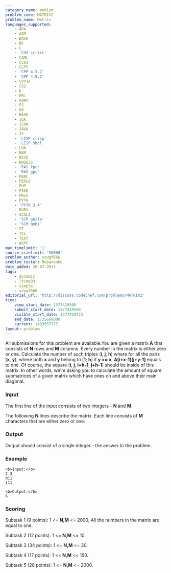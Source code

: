 ```yaml
---
category_name: medium
problem_code: MATRIX2
problem_name: Matrix
languages_supported:
    - ADA
    - ASM
    - BASH
    - BF
    - C
    - 'C99 strict'
    - CAML
    - CLOJ
    - CLPS
    - 'CPP 4.3.2'
    - 'CPP 4.9.2'
    - CPP14
    - CS2
    - D
    - ERL
    - FORT
    - FS
    - GO
    - HASK
    - ICK
    - ICON
    - JAVA
    - JS
    - 'LISP clisp'
    - 'LISP sbcl'
    - LUA
    - NEM
    - NICE
    - NODEJS
    - 'PAS fpc'
    - 'PAS gpc'
    - PERL
    - PERL6
    - PHP
    - PIKE
    - PRLG
    - PYTH
    - 'PYTH 3.4'
    - RUBY
    - SCALA
    - 'SCM guile'
    - 'SCM qobi'
    - ST
    - TCL
    - TEXT
    - WSPC
max_timelimit: '1'
source_sizelimit: '50000'
problem_author: xcwgf666
problem_tester: Rubanenko
date_added: 20-07-2013
tags:
    - dynamic
    - ltime03
    - simple
    - xcwgf666
editorial_url: 'http://discuss.codechef.com/problems/MATRIX2'
time:
    view_start_date: 1377419508
    submit_start_date: 1377419508
    visible_start_date: 1377419423
    end_date: 1735669800
    current: 1493557777
layout: problem
---
```

All submissions for this problem are available.You are given a matrix **A** that consists of **N** rows and **M** columns. Every number in the matrix is either zero or one. Calculate the number of such triples (**i**, **j**, **h**) where for all the pairs (**x**, **y**), where both **x** and **y** belong to \[**1**; **h**\] if **y >= x**, **A\[i+x-1\]\[j+y-1\]** equals to one. Of course, the square (**i**, **j**, **i+h-1**, **j+h-1**) should be inside of this matrix. In other words, we're asking you to calculate the amount of square submatrices of a given matrix which have ones on and above their main diagonal.

### Input

The first line of the input consists of two integers - **N** and **M**.

The following **N** lines describe the matrix. Each line consists of **M** characters that are either zero or one.

### Output

Output should consist of a single integer - the answer to the problem.

### Example

```
<b>Input:</b>
2 3
011
111

<b>Output:</b>
6

```
### Scoring

Subtask 1 (9 points): 1 <= **N,M** <= 2000, All the numbers in the matrix are equal to one.

Subtask 2 (12 points): 1 <= **N,M** <= 10. 

Subtask 3 (34 points): 1 <= **N,M** <= 30. 

Subtask 4 (17 points): 1 <= **N,M** <= 150. 

Subtask 5 (28 points): 1 <= **N,M** <= 2000.